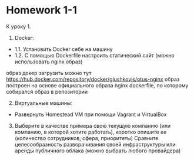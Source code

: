# Homework 1-1
К уроку 1.

1. Docker:
* 1.1. Установить Docker себе на машину
* 1.2. С помощью Dockerfile настроить статический сайт (можно использовать nginx образ)

образ докер загрузить можно тут https://hub.docker.com/repository/docker/glushkovis/otus-nginx
образ построен на основе официального образа nginx 
dockerfile, по которому собирался образ в репозитории

2. Виртуальные машины: 
* Развернуть Homestead VM при помощи Vagrant и VirtualBox

3. Выберите в качестве примера свою текущую компанию (или компанию, в которой хотите работать), коротко опишите ее (количество сотрудников, сфера, приоритеты)
Сравните целесообразность разворачивания своей инфраструктуры или аренды публичного облака (можно выбрать любого провайдера)
